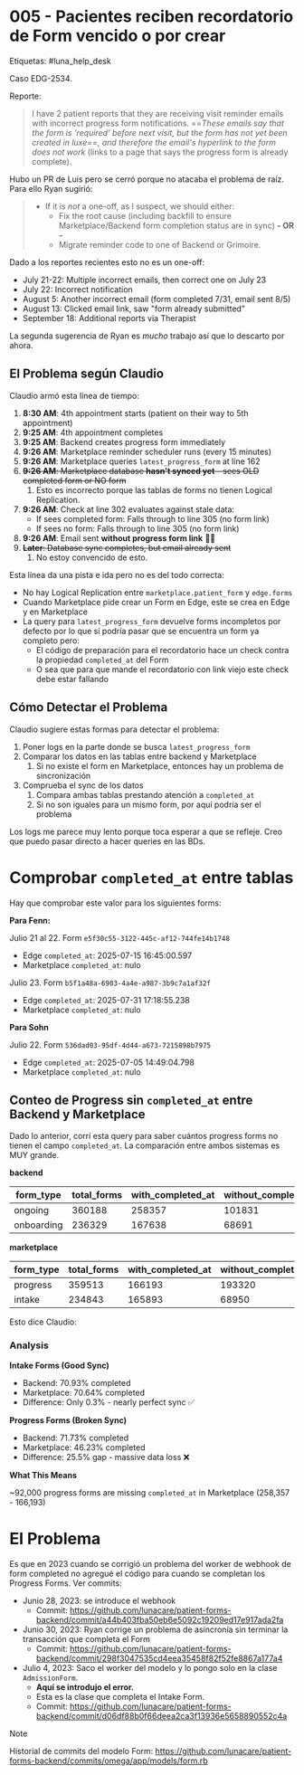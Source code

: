 # 005 - Pacientes reciben recordatorio de Form vencido o por crear

Etiquetas: #luna_help_desk 

Caso EDG-2534.

Reporte:
> I have 2 patient reports that they are receiving visit reminder emails with incorrect progress form notifications. ==_These emails say that the form is 'required' before next visit, but the form has not yet been created in luxe==, and therefore the email's hyperlink to the form does not work_ (links to a page that says the progress form is already complete).

Hubo un PR de Luis pero se cerró porque no atacaba el problema de raíz. Para ello Ryan sugirió:

> - If it is _not_ a one-off, as I suspect, we should either:
> 	- Fix the root cause (including backfill to ensure Marketplace/Backend form completion status are in sync) **- OR -**
> 	- Migrate reminder code to one of Backend or Grimoire.

Dado a los reportes recientes esto no es un one-off:
- July 21-22: Multiple incorrect emails, then correct one on July 23
- July 22: Incorrect notification
- August 5: Another incorrect email (form completed 7/31, email sent 8/5)
- August 13: Clicked email link, saw "form already submitted"
- September 18: Additional reports via Therapist

La segunda sugerencia de Ryan es _mucho_ trabajo así que lo descarto por ahora.

## El Problema según Claudio

Claudio armó esta línea de tiempo:

1. **8:30 AM**: 4th appointment starts (patient on their way to 5th appointment)
2. **9:25 AM**: 4th appointment completes
3. **9:25 AM**: Backend creates progress form immediately
4. **9:26 AM**: Marketplace reminder scheduler runs (every 15 minutes)
5. **9:26 AM**: Marketplace queries `latest_progress_form` at line 162
6. ~~**9:26 AM**: Marketplace database **hasn't synced yet** - sees OLD completed form or NO form~~
	1. Esto es incorrecto porque las tablas de forms no tienen Logical Replication.
7. **9:26 AM**: Check at line 302 evaluates against stale data:
   - If sees completed form: Falls through to line 305 (no form link)
   - If sees no form: Falls through to line 305 (no form link)
8. **9:26 AM**: Email sent **without progress form link** 📧❌
9. ~~**Later**: Database sync completes, but email already sent~~
	1. No estoy convencido de esto.

Esta línea da una pista e ida pero no es del todo correcta:

- No hay Logical Replication entre `marketplace.patient_form` y `edge.forms`
- Cuando Marketplace pide crear un Form en Edge, este se crea en Edge y en Marketplace
- La query para `latest_progress_form` devuelve forms incompletos por defecto por lo que sí podría pasar que se encuentra un form ya completo pero:
	- El código de preparación para el recordatorio hace un check contra la propiedad `completed_at` del Form
	- O sea que para que mande el recordatorio con link viejo este check debe estar fallando

## Cómo Detectar el Problema

Claudio sugiere estas formas para detectar el problema:

1. Poner logs en la parte donde se busca `latest_progress_form`
2. Comparar los datos en las tablas entre backend y Marketplace
	1. Si no existe el form en Marketplace, entonces hay un problema de sincronización
3. Comprueba el sync de los datos
	1. Compara ambas tablas prestando atención a `completed_at`
	2. Si no son iguales para un mismo form, por aquí podría ser el problema


Los logs me parece muy lento porque toca esperar a que se refleje. Creo que puedo pasar directo a hacer queries en las BDs.

# Comprobar `completed_at` entre tablas

Hay que comprobar este valor para los siguientes forms:

**Para Fenn:**

Julio 21 al 22. Form `e5f30c55-3122-445c-af12-744fe14b1748`

- Edge `completed_at`: 2025-07-15 16:45:00.597
- Marketplace `completed_at`: nulo

Julio 23. Form `b5f1a48a-6903-4a4e-a987-3b9c7a1af32f`

- Edge `completed_at`: 2025-07-31 17:18:55.238
- Marketplace `completed_at`: nulo

**Para Sohn**

Julio 22. Form `536dad03-95df-4d44-a673-7215898b7975`

- Edge `completed_at`: 2025-07-05 14:49:04.798
- Marketplace `completed_at`: nulo

## Conteo de Progress sin `completed_at` entre Backend y Marketplace

Dado lo anterior, corrí esta query para saber cuántos progress forms no tienen el campo `completed_at`. La comparación entre ambos sistemas es MUY grande.

**backend**

|form_type|total_forms|with_completed_at|without_completed_at|percent_complete|
|---------|-----------|-----------------|--------------------|----------------|
|ongoing|360188|258357|101831|71.73|
|onboarding|236329|167638|68691|70.93|

**marketplace**

|form_type|total_forms|with_completed_at|without_completed_at|percent_complete|
|---------|-----------|-----------------|--------------------|----------------|
|progress|359513|166193|193320|46.23|
|intake|234843|165893|68950|70.64|

Esto dice Claudio:

### Analysis

**Intake Forms (Good Sync)**

- Backend: 70.93% completed
- Marketplace: 70.64% completed
- Difference: Only 0.3% - nearly perfect sync ✅

**Progress Forms (Broken Sync)**

- Backend: 71.73% completed
- Marketplace: 46.23% completed
- Difference: 25.5% gap - massive data loss ❌

**What This Means**

~92,000 progress forms are missing `completed_at` in Marketplace (258,357 - 166,193)

# El Problema

Es que en 2023 cuando se corrigió un problema del worker de webhook de form completed no agregué el código para cuando se completan los Progress Forms. Ver commits:

- Junio 28, 2023: se introduce el webhook
	- Commit: https://github.com/lunacare/patient-forms-backend/commit/a44b403fba50eb6e5092c19209ed17e917ada2fa
- Junio 30, 2023: Ryan corrige un problema de asincronía sin terminar la transacción que completa el Form
	- Commit: https://github.com/lunacare/patient-forms-backend/commit/298f3047535cd4eea35458f82f52fe8867a177a4
- Julio 4, 2023: Saco el worker del modelo y lo pongo solo en la clase `AdmissionForm`.
	- **Aquí se introdujo el error.**
	- Esta es la clase que completa el Intake Form.
	- Commit: https://github.com/lunacare/patient-forms-backend/commit/d06df88b0f66deea2ca3f13936e5658890552c4a

> [!Note]
> Historial de commits del modelo Form: https://github.com/lunacare/patient-forms-backend/commits/omega/app/models/form.rb